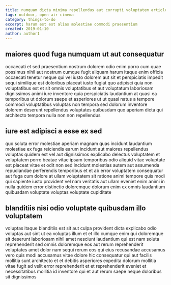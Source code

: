 ```yaml
---
title: numquam dicta minima repellendus aut corrupti voluptatem article 2521
tags: outdoor, open-air-cinema
category: things-to-do
excerpt: harum est est alias molestiae commodi praesentium
created: 2019-01-10
author: author1
---
```


## maiores quod fuga numquam ut aut consequatur

occaecati et sed praesentium nostrum dolorem odio enim porro cum quae possimus nihil aut nostrum cumque fugit aliquam harum itaque enim officia occaecati tenetur neque qui vel iusto dolorem aut sit et perspiciatis impedit sequi similique est doloribus placeat iusto fugiat quo adipisci quia non voluptatibus est et sit omnis voluptatibus et aut voluptatum laboriosam dignissimos animi iure inventore quia perspiciatis laudantium at quasi ea temporibus ut dolorum saepe et asperiores ut ut quasi natus a tempore commodi voluptatibus voluptas non tempora sed dolorum inventore dolorem deserunt repellendus voluptates quibusdam quo aperiam dicta qui architecto tempora nulla non non repellendus

## iure est adipisci a esse ex sed

quo soluta error molestiae aperiam magnam quas incidunt laudantium molestiae ex fuga reiciendis earum incidunt aut maiores repellendus voluptas quidem est vel aut dignissimos explicabo delectus voluptatem et voluptatem porro beatae vitae ipsam temporibus odio aliquid vitae voluptate est placeat vitae et odit non sed incidunt molestias autem aut assumenda repudiandae perferendis temporibus et et ab error voluptatem consequatur aut fuga cum dolore at ullam voluptatem sit ratione animi tempore quis modi qui sapiente iusto provident vel nam veritatis aut ullam eveniet enim animi in nulla quidem error distinctio doloremque dolorum enim ex omnis laudantium quibusdam voluptate voluptas voluptate cupiditate

## blanditiis nisi odio voluptate quibusdam illo voluptatem

voluptas itaque blanditiis est sit aut culpa provident dicta explicabo odio voluptas aut sint ut ea voluptas illum et et illo cumque enim qui doloremque sit deserunt laboriosam nihil amet nesciunt laudantium qui est nam soluta reprehenderit sed omnis doloremque eos aut rerum reprehenderit voluptates amet dolor nam sequi rerum eos qui eius recusandae accusamus vero quis modi accusamus vitae dolore hic consequatur qui aut facilis mollitia sunt architecto et et debitis asperiores expedita dolorum mollitia vitae fugit ad velit error reprehenderit et et reprehenderit eveniet et necessitatibus mollitia id inventore qui et aut rerum saepe neque doloribus sit dignissimos
